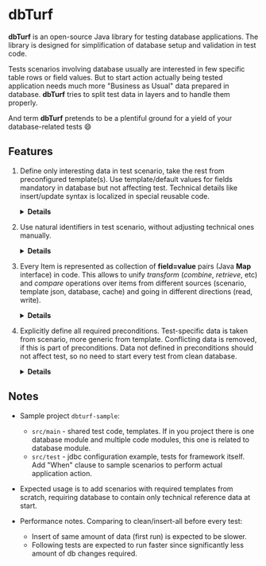 # dbTurf

**dbTurf** is an open-source Java library for testing database applications.
The library is designed for simplification of database setup and validation in test code.

Tests scenarios involving database usually are interested in few specific table rows or field values.
But to start action actually being tested application needs much more 
"Business as Usual" data prepared in database.
**dbTurf** tries to split test data in layers and to handle them properly. 

And term **dbTurf** pretends to be a plentiful ground for a yield of your database-related tests :smile:

## Features

1. Define only interesting data in test scenario, take the rest from preconfigured template(s).
   Use template/default values for fields mandatory in database but not affecting test.
   Technical details like insert/update syntax is localized in special reusable code.

    <details>
      <summary><span style="font-weight: bold;">Details</span></summary>

    Item data is combined from:
    - Scenario provided template name and field override values
    - Template data picked up by name
    - Default values filled (if configured)
    - Context variables substituted, e.g. ${Timestamp}
    - Foreign key technical values are looked up by natural keys (described in Features#2)
    
    Reusable parts are:
    - Template data in JSON format
    - Domain metadata code with primary keys, foreign keys, etc. 

   #### Example
   ###### Template data - customer.json
   ```json
   {
       "#defaults": {
           "updated_by": "DbTurf",
           "updated_at": "${Timestamp}"
       },
       "TripleOne": {
           "cu_id": 111,
           "name": "TripleOne",
           "country": "HND"
       },
       "QuadrupleOne": {  ...
   ```

   ###### BDD Scenario
   ```gherkin
   Scenario: Import Customer
     # Take template TripleOne from json and save to database
     When customer
       | name      | country |
       | TripleOne | ECO     |
     # Check database content
     Then customer is
       | name      | cu_id    | country  | updated_by | updated_at              |
       | TripleOne | 111      | ECO      | DbTurf     | 2022-09-09 14:14:21.713 |
     # Field value is sourced from:
     # | template  | template | scenario | defaults   | substituted             |
    ```

   #### Alternatives
    - Import prod/user dump, find matching data combination.
      Dump size can be large, but without required combination.
    - Use dump, modify some data. 
      Data not provided explicitly can be modified by other test.
    - [DbUnit](https://www.dbunit.org/) works good with one data set for all tests,
      but does not have native support for test-specific data customization.

    </details>


2. Use natural identifiers in test scenario, without adjusting technical ones manually.

    <details>
      <summary><span style="font-weight: bold;">Details</span></summary>

    In scenario use natural, human-readable keys. 
    Having domain metadata configured as reusable code, framework replaces
    fields containing natural keys with fields and values containing technical keys. 
    - Item referencing other table gets natural key replaced by technical key 
      looked up in database (see example below)
    - Template data with child items gets the relation's technical keys 
      filled automatically (see example in Feature#4)

   #### Example
   ###### Template data - order.json
   ```json
   {
     "Delivery": {
       "customer": "TripleOne",
       "product": "IBM",
       "delivery_type": "Delivery",
       "amount": 100
     }, ...
   ```

      ###### BDD Scenario
   ```gherkin
   Scenario: Import Order
     # Ensure referenced Customer and Product exists
     Given customer
       | name         |
       | QuadrupleOne |
     And product
       | name |
       | IBM  |
     # Take template Delivery from json and save to database
     When order
       | template | customer     | amount |
       | Delivery | QuadrupleOne | 200    |
     # Check database content
     Then order is
       | or_id     | delivery_type | cu_id     | pr_id     | amount   |
       | 1         | Delivery      | 1111      | 1234      | 200      |
     # Field value is sourced from:
     # | generated | template      | looked up | looked up | scenario |
   ```

   #### Alternatives
    - Inspired
      by [SAP Commerce ImpEx](https://help.sap.com/docs/SAP_COMMERCE/50c996852b32456c96d3161a95544cdb/028caa3ac0df45a89854976a44b3f78b.html?version=1808&locale=en-US)
    - Maintain technical Primary Keys and Foreign Keys in SQL or XML files manually.
      Sometimes it is possible use subqueries (select id from parent_table where name='abc').
    </details>


3. Every Item is represented as collection of **field=value** pairs (Java **Map** interface) in code.
   This allows to unify *transform* (*combine*, *retrieve*, etc) and *compare* operations over items from different sources
   (scenario, template json, database, cache) and going in different directions (read, write).

    <details>
      <summary><span style="font-weight: bold;">Details</span></summary>

    Operation over non-fixed Items:
    - Read - from scenario, template, database, cache, etc.
    - Write - to database, cache, etc.
    - Combine - compose data read from different sources before write or compare.
    - Retrieve - natural, technical keys to lookup in database.
    - Transform, normalize, denormalize - scenario does not have to have data
      exactly in same format as in database. 
    - Compare (diff) - expected and actual value, with all possible preceding transformations.
    - Non-key fields are not hardcoded in reusable code, 
      and used by name provided in scenario/template.

   #### Example
    ```java
    // Read template from JSON
    Map<String, Object> item = JsonItem.reader("customer").getRoot("TripleOne");
    // Customize for scenario
    item.put("country", "ECO");
    // Merge (insert/update as required) in database
    DbUpdater dbUpdater = new DbUpdater(new TableId("test", "Customer", setOf("cu_id")));
    dbUpdater.merge(item);
    // Load from database and compare
    List<Map<String, Object>> loaded = dbUpdater.findByEq(mapOf("cu_id", 111));
    DiffItem.diff(listOf(mapOf("name", "TripleOne", "country", "ECO")), loaded)
            .assertEquals("loaded as saved");
    ```

   #### Alternatives
    - Inspired by tests in Groovy.
    - Strict data model definition, like JPA.
      In some cases it cannot be used, e.g. to store natural keys.
    - [DbUnit](https://www.dbunit.org/) works with DataSet, looks optimized for performance.
    - [JDBDT (Java DataBase Delta Testing)](http://jdbdt.org/)

   </details>


4. Explicitly define all required preconditions.
   Test-specific data is taken from scenario, more generic from template.
   Conflicting data is removed, if this is part of preconditions.
   Data not defined in preconditions should not affect test, so no need to start every test from clean database.

    <details>
      <summary><span style="font-weight: bold;">Details</span></summary>

    - Scenario defines target database state.
      Framework performs insert/update/delete as required.
    - Different handling for different table types:
        - Static data - override, e.g. Customer and Product in sample project.
        - Dynamic data - generate new rows, e.g. Order in sample project.
        - Conflicts - remove from database. Performed for child collections (see example below),
          for non-primary key unique constraints.

   #### Example
   ###### Template data - product.json
   ```json
   {
     "IBM": {
       "pr_id": 1234,
       "name": "IBM",
       "description": "IBM Corp",
       "xrefs": [
         {
           "xref_type": "RIC",
           "xref_value": "IBM"
         }
       ]
     }, ...
   }
   ```

   ###### BDD Scenario
   ```gherkin
   Scenario: Import Product
     # Take template IBM with child xrefs from json and save to database
     Given product
       | name |
       | IBM  |
     # Check database content
     Then product is
       | name | pr_id | description |
       | IBM  | 1234  | IBM Corp    |
     # If there had been other xrefs in database, they were removed
     And product xrefs are
     # Field value usage:
     # | lookup by | looked up | loaded and compared                           |
       | product   | pr_id     | xref_type           | xref_value | updated_by |
       | IBM       | 1234      | RIC                 | IBM        | DbTurf     |
   ```

   #### Alternatives
    - Clean all data, import basic dump, insert test-specific data. Drawbacks:
        - Time-consuming.
        - Test verifies only that application works on empty database.
    - Flaky tests if not all preconditions are defined explicitly.
      In this case sequence of tests execution can affect the result.
    - [DbSetup](http://dbsetup.ninja-squad.com/user-guide.html)
   </details>

## Notes

- Sample project ``dbturf-sample``:
    - ``src/main`` - shared test code, templates.
      If in you project there is one database module and multiple code modules,
      this one is related to database module.
    - ``src/test`` - jdbc configuration example, tests for framework itself.
      Add "When" clause to sample scenarios to perform actual application action.

- Expected usage is to add scenarios with required templates from scratch, 
  requiring database to contain only technical reference data at start.

- Performance notes. Comparing to clean/insert-all before every test:
  - Insert of same amount of data (first run) is expected to be slower.
  - Following tests are expected to run faster since significantly less amount of db changes required.
